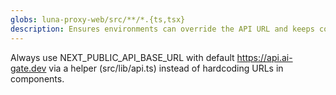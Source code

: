 ```yaml
---
globs: luna-proxy-web/src/**/*.{ts,tsx}
description: Ensures environments can override the API URL and keeps components clean.
---
```


Always use NEXT_PUBLIC_API_BASE_URL with default https://api.ai-gate.dev via a helper (src/lib/api.ts) instead of hardcoding URLs in components.